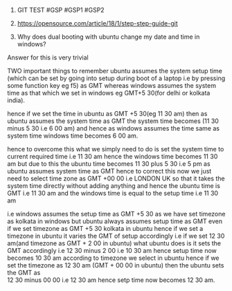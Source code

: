 1. GIT TEST
	#GSP
	#GSP1
	#GSP2
2. https://opensource.com/article/18/1/step-step-guide-git

3. Why does dual booting with ubuntu change my date and time in windows?

Answer for this is very trivial 

TWO important things to remember ubuntu assumes the system setup time (which can be set by going into setup during boot of a laptop i.e by pressing some function key eg f5) as GMT whereas windows assumes the system time as that which we set in windows eg GMT+5 30(for delhi or kolkata india).

hence if we set the time in ubuntu as GMT +5 30(eg 11 30 am) then as ubuntu assumes the system time as GMT the system time becomes (11 30 minus 5 30 i.e 6 00 am) and hence as windows assumes the time same as system time windows time becomes 6 00 am.

hence to overcome this what we simply need to do is set the system time to current required time i.e 11 30 am hence the windows time becomes 11 30 am
but due to this the ubuntu time becomes 11 30 plus 5 30  i.e 5 pm as ubuntu assumes system time as GMT hence to correct this now we just need to select time zone as GMT +00 00 i.e LONDON UK so that it takes the system time directly without adding anything and hence the ubuntu time is GMT i.e 
11 30 am and the windows time is equal to the setup time i.e 11 30 am


i.e windows assumes the setup time as GMT +5 30 as we have set timezone as kolkata in windows but ubuntu always assumes setup time as GMT even if we set timezone as GMT +5 30 kolkata in ubuntu hence if we set a timezone in ubuntu it varies the GMT of setup accordingly i.e if we set 12 30 am(and timezone as GMT + 2 00  in ubuntu) what ubuntu does is it sets the GMT accordingly i.e 12 30 minus 2 00 i.e 10 30 am hence setup time now becomes 10 30 am according to timezone we select in ubuntu hence if we set the timezone as 12 30 am (GMT + 00 00 in ubuntu) then the ubuntu sets the GMT as  
12 30 minus 00 00 i.e 12 30 am hence setp time now becomes 12 30 am.
  





